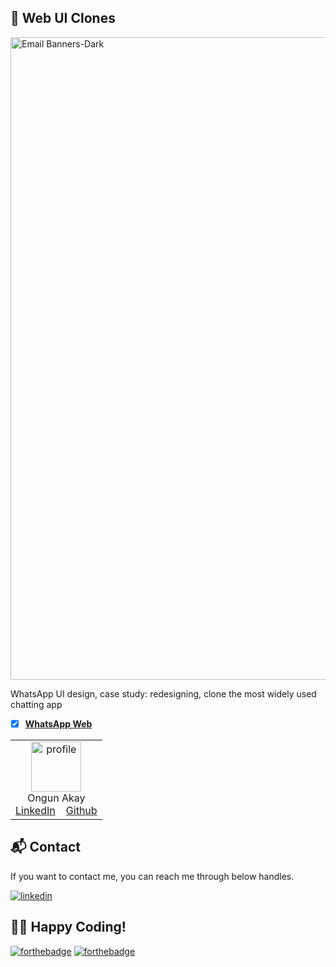 ## 🚀 Web UI Clones

<img width="1028" alt="Email Banners-Dark" src="https://miro.medium.com/max/1400/1*yAF_t4QQSE1kX_Oj69AOkw.png">

WhatsApp UI design, case study: redesigning, clone the most widely used chatting app

- [x] <a href="https://replit.com/@OngunAkay/whatsapp-clone" target="_blank">**WhatsApp Web**</a>


<table>
  <tr>
    <td align="center">
      <img src="https://s3.envato.com/files/428302747/43.png" width="80px" alt="profile" />
      <br/>
      Ongun Akay
      <br/>
      <a href="https://www.linkedin.com/in/ongunakay/">LinkedIn</a>&nbsp;&nbsp;&nbsp;
      <a href="https://github.com/ongunakaycom">Github</a>
    </td> 
  </tr>
</table>


<h2>📬 Contact</h2>

If you want to contact me, you can reach me through below handles.

[![linkedin](https://s3.envato.com/files/428302747/43.png)](https://www.linkedin.com/in/ongunakay/)

## 👨‍💻 Happy Coding!

[![forthebadge](https://forthebadge.com/images/badges/built-with-love.svg)](https://forthebadge.com)
[![forthebadge](https://forthebadge.com/images/badges/built-by-developers.svg)](https://forthebadge.com)
